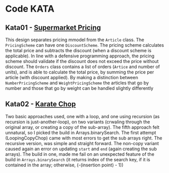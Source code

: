 # Code KATA

## Kata01 - [Supermarket Pricing](http://codekata.com/kata/com.putoet.kata01-supermarket-pricing/)
This design separates pricing mmodel from the ```Article``` class. The ```PricingScheme``` can have one
```DiscountScheme```. The pricing scheme calculates the total price and subtracts the discount (when a discount scheme
is applicable). In line with a defensive programming approach,  the pricing scheme should validate if the discount
does not exceed the price without discount.
The ```Orders``` class contains a list of orders (```Artice``` and number of units), and is able to calculate the total 
price, by summing the price per article (with discount applied).
By making a distinction between ```NumberPricingScheme``` and ```WeightPricingScheme``` the articles that go by number 
and those that go by weight can be handled slightly differently    

## Kata02 - [Karate Chop](http://codekata.com/kata/kata02-karate-chop/)
Two basic approaches used, one with a loop, and one using recursion (as recursion is just-another-loop), on two 
variants (crwaling through the original array, or creating a copy of the sub-array). The fifth approach felt unnatural,
so I picked the build in Arrays.binarySearch.
The first attempt (LoopingCopyChop) came with most errors to get the sub arrays right. The recursive version, was 
simple and straight forward. The non-copy variant caused again an error on updating ```start``` and ```end``` (again
creating the sub arrays). The build in one, made me fail on an unexpected feature of the build in 
```Arrays.binarySearch``` (it returns index of the search key, if it is contained in the array; otherwise, 
(-(insertion point) - 1))

